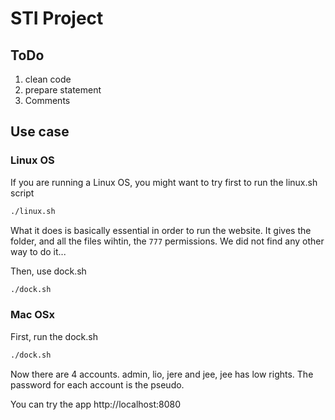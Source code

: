 # STI Project

## ToDo

1. clean code
2. prepare statement 
3. Comments

## Use case

### Linux OS
If you are running a Linux OS, you might want to try first to run the linux.sh script

```bash 
./linux.sh
```

What it does is basically essential in order to run the website. 
It gives the folder, and all the files wihtin, the `777` permissions. 
We did not find any other way to do it...

Then, use dock.sh 

```bash 
./dock.sh
```

### Mac OSx

First, run the dock.sh

```bash 
./dock.sh
```

Now there are 4 accounts. admin, lio, jere and jee, jee has low rights. The password for each account is the pseudo.

You can try the app    http://localhost:8080


